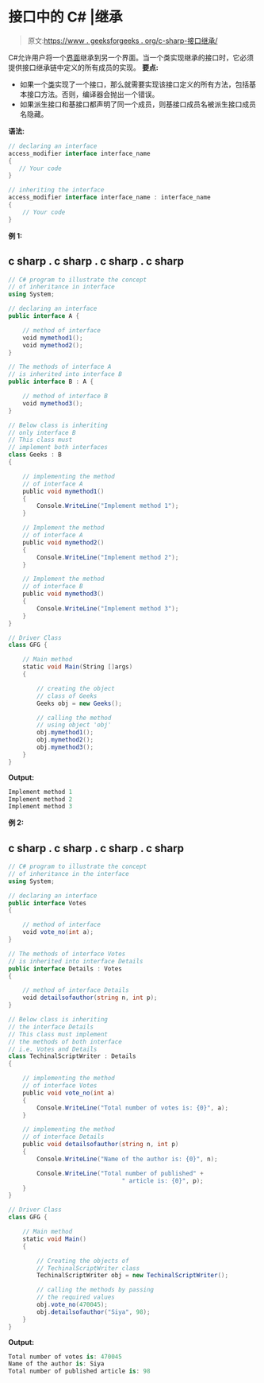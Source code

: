 # 接口中的 C# |继承

> 原文:[https://www . geeksforgeeks . org/c-sharp-接口继承/](https://www.geeksforgeeks.org/c-sharp-inheritance-in-interfaces/)

C#允许用户将一个[界面](https://www.geeksforgeeks.org/c-interface/)继承到另一个界面。当一个类实现继承的接口时，它必须提供接口继承链中定义的所有成员的实现。
**要点:**

*   如果一个[类](https://www.geeksforgeeks.org/c-class-and-object/)实现了一个接口，那么就需要实现该接口定义的所有方法，包括基本接口方法。否则，编译器会抛出一个错误。
*   如果派生接口和基接口都声明了同一个成员，则基接口成员名被派生接口成员名隐藏。

**语法:**

```cs
// declaring an interface
access_modifier interface interface_name 
{
   // Your code
}

// inheriting the interface
access_modifier interface interface_name : interface_name
{
    // Your code
}
```

**例 1:**

## c sharp . c sharp . c sharp . c sharp

```cs
// C# program to illustrate the concept
// of inheritance in interface
using System;

// declaring an interface
public interface A {

    // method of interface
    void mymethod1();
    void mymethod2();
}

// The methods of interface A
// is inherited into interface B
public interface B : A {

    // method of interface B
    void mymethod3();
}

// Below class is inheriting
// only interface B
// This class must
// implement both interfaces
class Geeks : B
{

    // implementing the method
    // of interface A
    public void mymethod1()
    {
        Console.WriteLine("Implement method 1");
    }

    // Implement the method
    // of interface A
    public void mymethod2()
    {
        Console.WriteLine("Implement method 2");
    }

    // Implement the method
    // of interface B
    public void mymethod3()
    {
        Console.WriteLine("Implement method 3");
    }
}

// Driver Class
class GFG {

    // Main method
    static void Main(String []args)
    {

        // creating the object
        // class of Geeks
        Geeks obj = new Geeks();

        // calling the method
        // using object 'obj'
        obj.mymethod1();
        obj.mymethod2();
        obj.mymethod3();
    }
}
```

**Output:** 

```cs
Implement method 1
Implement method 2
Implement method 3
```

**例 2:**

## c sharp . c sharp . c sharp . c sharp

```cs
// C# program to illustrate the concept
// of inheritance in the interface
using System;

// declaring an interface
public interface Votes
{

    // method of interface
    void vote_no(int a);
}

// The methods of interface Votes
// is inherited into interface Details
public interface Details : Votes
{

    // method of interface Details
    void detailsofauthor(string n, int p);
}

// Below class is inheriting
// the interface Details
// This class must implement
// the methods of both interface
// i.e. Votes and Details
class TechinalScriptWriter : Details
{

    // implementing the method
    // of interface Votes
    public void vote_no(int a)
    {
        Console.WriteLine("Total number of votes is: {0}", a);
    }

    // implementing the method
    // of interface Details
    public void detailsofauthor(string n, int p)
    {
        Console.WriteLine("Name of the author is: {0}", n);

        Console.WriteLine("Total number of published" +
                                " article is: {0}", p);
    }
}

// Driver Class
class GFG {

    // Main method
    static void Main()
    {

        // Creating the objects of
        // TechinalScriptWriter class
        TechinalScriptWriter obj = new TechinalScriptWriter();

        // calling the methods by passing
        // the required values
        obj.vote_no(470045);
        obj.detailsofauthor("Siya", 98);
    }
}
```

**Output:** 

```cs
Total number of votes is: 470045
Name of the author is: Siya
Total number of published article is: 98
```